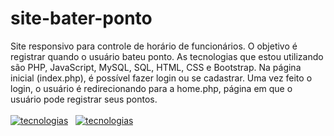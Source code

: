 # site-bater-ponto
Site responsivo para controle de horário de funcionários. O objetivo é registrar quando o usuário bateu ponto. As tecnologias que estou utilizando são PHP, JavaScript, MySQL, SQL, HTML, CSS e Bootstrap.
Na página inicial (index.php), é possível fazer login ou se cadastrar. Uma vez feito o login, o usuário é redirecionando para a home.php, página em que o usuário pode registrar seus pontos.<br/><br/>
[![tecnologias](https://img.shields.io/badge/MADE_WITH-PHP-red.svg)](https://shields.io/)&nbsp;&nbsp;&nbsp;[![tecnologias](https://img.shields.io/badge/MADE_WITH-JavaScript-red.svg)](https://shields.io/)
